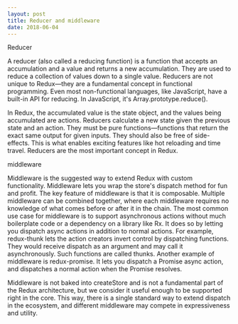 ```yaml
---
layout: post
title: Reducer and middleware
date: 2018-06-04
---
```


Reducer

A reducer (also called a reducing function) is a function that accepts an accumulation and a value and returns a new accumulation. They are used to reduce a collection of values down to a single value.
Reducers are not unique to Redux—they are a fundamental concept in functional programming. Even most non-functional languages, like JavaScript, have a built-in API for reducing. In JavaScript, it's Array.prototype.reduce().

In Redux, the accumulated value is the state object, and the values being accumulated are actions. Reducers calculate a new state given the previous state and an action. They must be pure functions—functions that return the exact same output for given inputs. They should also be free of side-effects. This is what enables exciting features like hot reloading and time travel.
Reducers are the most important concept in Redux.

middleware

Middleware is the suggested way to extend Redux with custom functionality. Middleware lets you wrap the store's dispatch method for fun and profit. The key feature of middleware is that it is composable. Multiple middleware can be combined together, where each middleware requires no knowledge of what comes before or after it in the chain. The most common use case for middleware is to support asynchronous actions without much boilerplate code or a dependency on a library like Rx. It does so by letting you dispatch async actions in addition to normal actions. For example, redux-thunk lets the action creators invert control by dispatching functions. They would receive dispatch as an argument and may call it asynchronously. Such functions are called thunks. Another example of middleware is redux-promise. It lets you dispatch a Promise async action, and dispatches a normal action when the Promise resolves.

Middleware is not baked into createStore and is not a fundamental part of the Redux architecture, but we consider it useful enough to be supported right in the core. This way, there is a single standard way to extend dispatch in the ecosystem, and different middleware may compete in expressiveness and utility.
